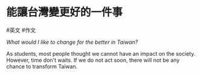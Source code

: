 # 能讓台灣變更好的一件事
#英文 #作文 

*What would I like to change for the better in Taiwan?*

As students, most people thought we cannot have an impact on the society. However, time don't waits. If we do not act soon, there will not be any chance to transform Taiwan.


